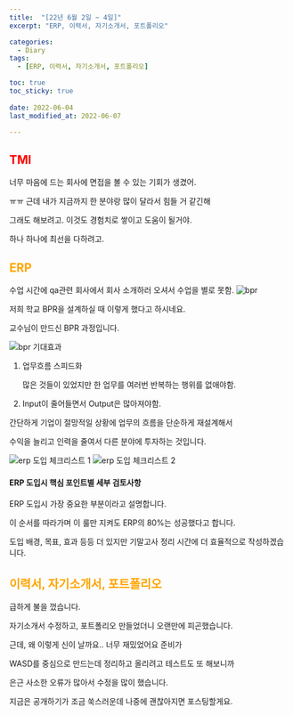 ```yaml
---
title:  "[22년 6월 2일 ~ 4일]"
excerpt: "ERP, 이력서, 자기소개서, 포트폴리오"

categories:
  - Diary
tags:
  - [ERP, 이력서, 자기소개서, 포트폴리오]

toc: true
toc_sticky: true
 
date: 2022-06-04
last_modified_at: 2022-06-07

---
```

## <span style="color:red">TMI</span>
너무 마음에 드는 회사에 면접을 볼 수 있는 기회가 생겼어.

ㅠㅠ 근데 내가 지금까지 한 분야랑 많이 달라서 힘들 거 같긴해

그래도 해보려고. 이것도 경험치로 쌓이고 도움이 될거야.

하나 하나에 최선을 다하려고.
## <span style="color:orange">ERP</span>
수업 시간에 qa관련 회사에서 회사 소개하러 오셔서 수업을 별로 못함.
![bpr](https://user-images.githubusercontent.com/102167336/172310779-a235870e-6b23-4a2e-b2bb-df5a820d1b2c.jpg)

저희 학교 BPR을 설계하실 때 이렇게 했다고 하시네요.

교수님이 만드신 BPR 과정입니다.



![bpr 기대효과](https://user-images.githubusercontent.com/102167336/172310887-d81b1294-0648-4bb1-b5dd-6b7c19354f1d.jpg)

1. 업무흐름 스피드화

    많은 것들이 있었지만 한 업무를 여러번 반복하는 행위를 없애야함.

2. Input이 줄어들면서 Output은 많아져야함.

간단하게 기업이 절망적일 상황에 업무의 흐름을 단순하게 재설계해서

수익을 늘리고 인력을 줄여서 다른 분야에 투자하는 것입니다.

![erp 도입 체크리스트 1](https://user-images.githubusercontent.com/102167336/172310438-801bc438-e86b-4bbb-a34d-fbf2f9a0430a.png)
![erp 도입 체크리스트 2](https://user-images.githubusercontent.com/102167336/172310444-df6892eb-df37-4a77-8a17-6e8f112b299a.png)

#### ERP 도입시 핵심 포인트별 세부 검토사항

ERP 도입시 가장 중요한 부분이라고 설명합니다.

이 순서를 따라가며 이 룰만 지켜도 ERP의 80%는 성공했다고 합니다.

도입 배경, 목표, 효과 등등 더 있지만 기말고사 정리 시간에 더 효율적으로 작성하겠습니다.

























## <span style="color:orange">이력서, 자기소개서, 포트폴리오</span>
급하게 불을 껐습니다.

자기소개서 수정하고, 포트폴리오 만들었더니 오랜만에 피곤했습니다.

근데, 왜 이렇게 신이 날까요.. 너무 재밌었어요 준비가

WASD를 중심으로 만드는데 정리하고 올리려고 테스트도 또 해보니까

은근 사소한 오류가 많아서 수정을 많이 했습니다.

지금은 공개하기가 조금 쑥스러운데 나중에 괜찮아지면 포스팅할게요.